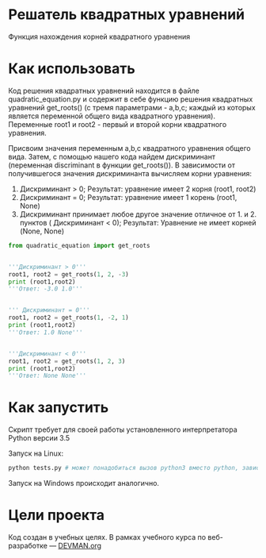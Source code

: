 # Решатель квадратных уравнений

Функция нахождения корней квадратного уравнения

# Как использовать

Код решения квадратных уравнений находится в файле quadratic_equation.py и содержит в себе функцию решения квадратных уравнений get_roots() (с тремя параметрами - a,b,c; каждый из которых является переменной общего вида квадратного уравнения). Переменные root1 и root2 - первый и второй корни квадратного уравнения.
 
 Присвоим значения переменным a,b,c квадратного уравнения общего вида. Затем, с помощью нашего кода найдем дискриминант (переменная discriminant в функции get_roots()). В зависимости от получившегося значения дискриминанта вычисляем корни уравнения:
 1. Дискриминант > 0; Результат: уравнение имеет 2 корня (root1, root2)
 2. Дискриминант = 0; Результат: уравнение имеет 1 корень (root1, None)
 3. Дискриминант принимает любое другое значение отличное от 1. и 2. пунктов ( Дискриминант < 0); Результат: Уравнение не имеет корней (None, None)
 
```python
from quadratic_equation import get_roots


'''Дискриминант > 0'''       
root1, root2 = get_roots(1, 2, -3)
print (root1,root2)
'''Ответ: -3.0 1.0'''


''' Дискриминант = 0'''
root1, root2 = get_roots(1, -2, 1)
print (root1,root2)
'''Ответ: 1.0 None'''


'''Дискриминант < 0'''
root1, root2 = get_roots(1, 2, 3)
print (root1,root2)
'''Ответ: None None'''
```

# Как запустить

Скрипт требует для своей работы установленного интерпретатора Python версии 3.5

Запуск на Linux:

```bash
python tests.py # может понадобиться вызов python3 вместо python, зависит от настроек операционной системы
```

Запуск на Windows происходит аналогично.

# Цели проекта

Код создан в учебных целях. В рамках учебного курса по веб-разработке ― [DEVMAN.org](https://devman.org)
